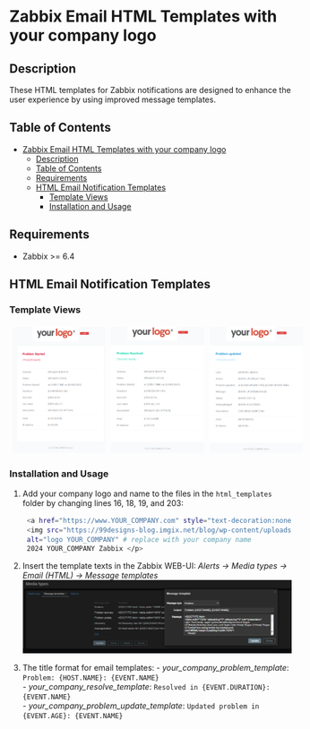 # Zabbix Email HTML Templates with your company logo


## Description  
These HTML templates for Zabbix notifications are designed to enhance the user experience by using improved message templates.  


## Table of Contents  

<!-- TOC tocDepth:2..3 chapterDepth:2..6 -->

- [Zabbix Email HTML Templates with your company logo](#zabbix-email-html-templates-with-your-company-logo)
  - [Description](#description)
  - [Table of Contents](#table-of-contents)
  - [Requirements](#requirements)
  - [HTML Email Notification Templates](#html-email-notification-templates)
    - [Template Views](#template-views)
    - [Installation and Usage](#installation-and-usage)

<!-- /TOC -->

## Requirements  
- Zabbix >= 6.4  


## HTML Email Notification Templates

### Template Views    

<div style="width: 100%; display: flex; flex-direction: row;">
  <img src="img/problem_template.png" alt="Problem Template" style="width: 33%; margin: 5px;">
  <img src="img/resolve_template.png" alt="Resolve Template" style="width: 33%; margin: 5px;">
  <img src="img/update_template.png" alt="Update Template" style="width: 33%; margin: 5px;">
</div>


### Installation and Usage  

1. Add your company logo and name to the files in the `html_templates` folder by changing lines 16, 18, 19, and 203:  
   ```bash
    <a href="https://www.YOUR_COMPANY.com" style="text-decoration:none" # replace with your company website
    <img src="https://99designs-blog.imgix.net/blog/wp-content/uploads/2016/07/logo-2.png" # replace with your company logo
    alt="logo YOUR_COMPANY" # replace with your company name
    2024 YOUR_COMPANY Zabbix </p>
   ```

2. Insert the template texts in the Zabbix WEB-UI: *Alerts -> Media types -> Email (HTML) -> Message templates*     
   ![Update Template](img/media_type_html.png)  

3. The title format for email templates:
       - *your_company_problem_template*: `Problem: {HOST.NAME}: {EVENT.NAME}`  
       - *your_company_resolve_template*: `Resolved in {EVENT.DURATION}: {EVENT.NAME}`   
       - *your_company_problem_update_template*: `Updated problem in {EVENT.AGE}: {EVENT.NAME}`  
     

